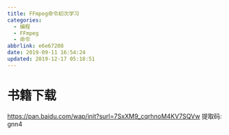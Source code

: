 ```yaml
---
title: FFmpeg命令初次学习
categories:
  - 编程
  - FFmpeg
  - 命令
abbrlink: e6e67208
date: 2019-09-11 16:54:24
updated: 2019-12-17 05:18:51
---
```

# 书籍下载
https://pan.baidu.com/wap/init?surl=7SxXM9_cqrhnoM4KV7SQVw
提取码: gnn4
